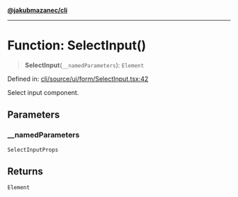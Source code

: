 [**@jakubmazanec/cli**](../README.md)

---

# Function: SelectInput()

> **SelectInput**(`__namedParameters`): `Element`

Defined in:
[cli/source/ui/form/SelectInput.tsx:42](https://github.com/jakubmazanec/tools/blob/acfa246dbb1035f65efb7fa114167a3cbefca108/packages/cli/source/ui/form/SelectInput.tsx#L42)

Select input component.

## Parameters

### \_\_namedParameters

`SelectInputProps`

## Returns

`Element`
